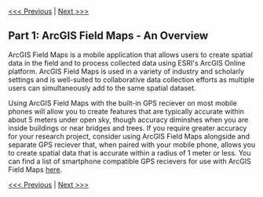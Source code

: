 [<<< Previous](https://github.com/jacobmswisher/ArcGIS-Online/blob/d726a609d4010ccc539a2a25231ac56886363520/README.md) | [Next >>>](https://github.com/jacobmswisher/ArcGIS-Online/blob/main/Sections/Part%202%20-%20Getting%20to%20Know%20ArcGIS%20Online.md)  

## Part 1: ArcGIS Field Maps - An Overview

ArcGIS Field Maps is a mobile application that allows users to create spatial data in the field and to process collected data using ESRI's ArcGIS Online platform. ArcGIS Field Maps is used in a variety of industry and scholarly settings and is well-suited to collaborative data collection efforts as multiple users can simultaneously add to the same spatial dataset.

Using ArcGIS Field Maps with the built-in GPS reciever on most mobile phones will allow you to create features that are typically accurate within about 5 meters under open sky, though accuracy diminshes when you are inside buildings or near bridges and trees. If you require greater accuracy for your research project, consider using ArcGIS Field Maps alongside and separate GPS reciever that, when paired with your mobile phone, allows you to create spatial data that is accurate within a radius of 1 meter or less. You can find a list of smartphone compatible GPS recievers for use with ArcGIS Field Maps [here](https://doc.arcgis.com/en/field-maps/android/help/high-accuracy-data-collection.htm).

[<<< Previous](https://github.com/jacobmswisher/ArcGIS-Online/blob/d726a609d4010ccc539a2a25231ac56886363520/README.md) | [Next >>>](https://github.com/jacobmswisher/ArcGIS-Online/blob/main/Sections/Part%202%20-%20Getting%20to%20Know%20ArcGIS%20Online.md)  
